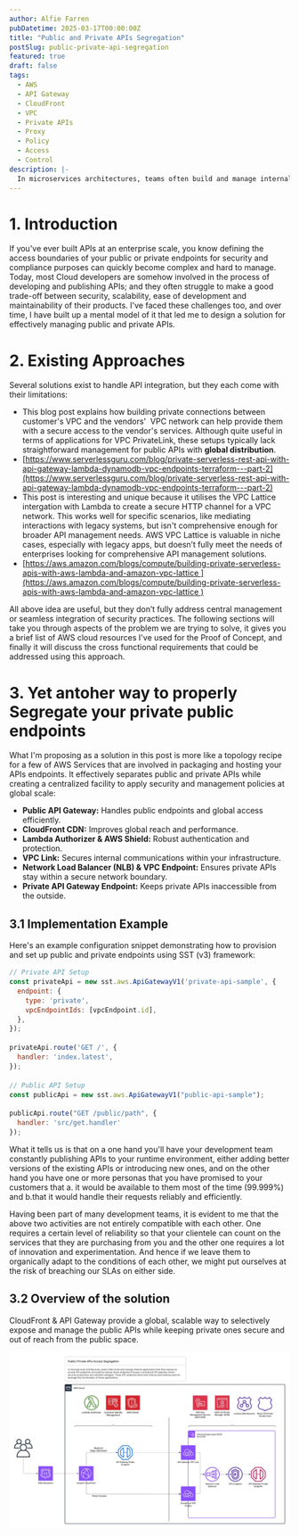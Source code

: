 ```yaml
---
author: Alfie Farren
pubDatetime: 2025-03-17T00:00:00Z
title: "Public and Private APIs Segregation"
postSlug: public-private-api-segregation
featured: true
draft: false
tags:
  - AWS
  - API Gateway
  - CloudFront
  - VPC
  - Private APIs
  - Proxy
  - Policy
  - Access
  - Control
description: |-
  In microservices architectures, teams often build and manage internal services and want to make them available as private API endpoints and at the same      time there are endpionts publicly expose those endpoints through a centralized API gateway where security protections are centrally managed. These API       endpoints allow both internal and external users to leverage the functionality of those applications.
---
```


# 1. Introduction

If you've ever built APIs at an enterprise scale, you know defining the access boundaries of your public or private endpoints for security and compliance purposes can quickly become complex and hard to manage. Today, most Cloud developers are somehow involved in the process of developing and publishing APIs; and they often struggle to make a good trade-off between security, scalability, ease of development and maintainability of their products. I've faced these challenges too, and over time, I have built up a mental model of it that led me to design a solution for effectively managing public and private APIs.

# 2. Existing Approaches

Several solutions exist to handle API integration, but they each come with their limitations:

- This blog post explains how building private connections between  customer's VPC  and the vendors'  VPC network can help provide them with a secure access to the vendor's services. Although quite useful in terms of applications for VPC PrivateLink, these setups typically lack straightforward management for public APIs with **global distribution**.
- [https://www.serverlessguru.com/blog/private-serverless-rest-api-with-api-gateway-lambda-dynamodb-vpc-endpoints-terraform---part-2](https://www.serverlessguru.com/blog/private-serverless-rest-api-with-api-gateway-lambda-dynamodb-vpc-endpoints-terraform---part-2)
- This post is interesting and unique because it utilises the VPC Lattice intergation with Lambda to create a secure HTTP channel for a  VPC network. This works well for specific scenarios, like mediating interactions with legacy systems, but isn't comprehensive enough for broader API management needs. AWS VPC Lattice is valuable in niche cases, especially with legacy apps, but doesn’t fully meet the needs of enterprises looking for comprehensive API management solutions.
- [https://aws.amazon.com/blogs/compute/building-private-serverless-apis-with-aws-lambda-and-amazon-vpc-lattice ](https://aws.amazon.com/blogs/compute/building-private-serverless-apis-with-aws-lambda-and-amazon-vpc-lattice )

All above idea are useful, but they don’t fully address central management or seamless integration of security practices. The following sections will take you through aspects of the problem we are trying to solve, it gives you a brief list of AWS cloud resources I've used for the Proof of Concept, and finally it will discuss the cross functional requirements that could be addressed using this approach.



# 3. Yet antoher way to properly Segregate your private public endpoints

What I'm proposing  as a solution in this post is more like a topology recipe for a few of AWS Services that are involved in packaging and hosting your APIs endpoints. It effectively separates public and private APIs while creating a centralized facility to apply security and management policies at global scale:

- **Public API Gateway:** Handles public endpoints and global access efficiently.
- **CloudFront CDN:** Improves global reach and performance.
- **Lambda Authorizer & AWS Shield:** Robust authentication and protection.
- **VPC Link:** Secures internal communications within your infrastructure.
- **Network Load Balancer (NLB) & VPC Endpoint:** Ensures private APIs stay within a secure network boundary.
- **Private API Gateway Endpoint:** Keeps private APIs inaccessible from the outside.

## 3.1 Implementation Example

Here's an example configuration snippet demonstrating how to provision and set up public and private endpoints using SST (v3) framework:

```javascript
// Private API Setup
const privateApi = new sst.aws.ApiGatewayV1('private-api-sample', {
  endpoint: {
    type: 'private',
    vpcEndpointIds: [vpcEndpoint.id],
  },
});

privateApi.route('GET /', {
  handler: 'index.latest',
});

// Public API Setup
const publicApi = new sst.aws.ApiGatewayV1("public-api-sample");

publicApi.route("GET /public/path", {
  handler: 'src/get.handler'
});
```

What it tells us is that on a one hand you'll have your development team constantly publishing APIs to your runtime environment, either adding better versions of the existing APIs or introducing new ones, and on the other hand you have one or more personas that you have promised to your customers that a. it would be available to them most of the time (99.999%) and b.that it would handle their requests reliably and efficiently.

Having been part of many development teams, it is evident to me that the above two activities are not entirely compatible with each other. One requires a certain level of reliability so that your clientele can count on the services that they are purchasing from you and the other one requires a lot of innovation and experimentation. And hence if we leave them to organically adapt to the conditions of each other, we might put ourselves at the risk of breaching our SLAs on either side. 

## 3.2 Overview of the solution
	
CloudFront & API Gateway provide a global, scalable way to selectively expose and manage the public APIs while keeping private ones secure and out of reach from the public space. 

![](../../assets/images/public_private_api_architecture.jpg "")

